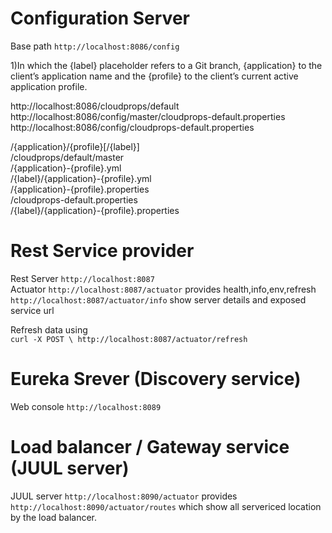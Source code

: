 # Configuration Server 
 Base path `http://localhost:8086/config` 

1)In which the {label} placeholder refers to a Git branch, {application} to the client’s application name and the {profile} to the client’s current active application profile.

http://localhost:8086/cloudprops/default  
http://localhost:8086/config/master/cloudprops-default.properties  
http://localhost:8086/config/cloudprops-default.properties  

/{application}/{profile}[/{label}]  
/cloudprops/default/master  
/{application}-{profile}.yml  
/{label}/{application}-{profile}.yml  
/{application}-{profile}.properties  
/cloudprops-default.properties  
/{label}/{application}-{profile}.properties  



# Rest Service provider 
Rest Server `http://localhost:8087`  
Actuator `http://localhost:8087/actuator` provides health,info,env,refresh  
`http://localhost:8087/actuator/info` show server details and exposed service url   


Refresh data using  
`curl -X POST \
  http://localhost:8087/actuator/refresh`
  
  
# Eureka Srever (Discovery service)
Web console `http://localhost:8089`  

  
# Load balancer / Gateway service (JUUL server) 
JUUL server `http://localhost:8090/actuator` provides `http://localhost:8090/actuator/routes` which show all servericed location by the load balancer.  






